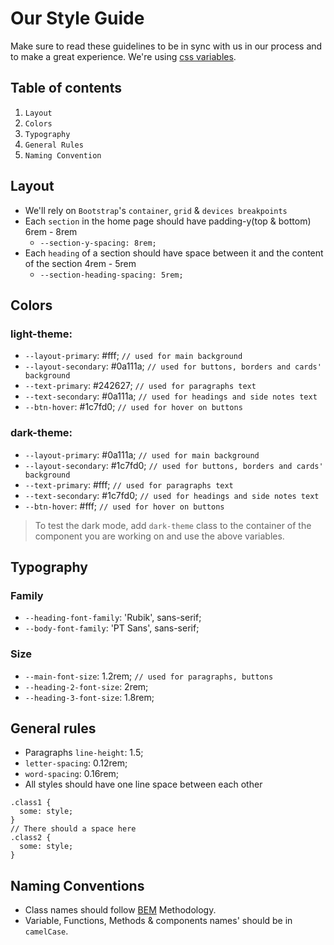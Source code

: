 # Our Style Guide

Make sure to read these guidelines to be in sync with us in our process and to make a great experience. We're using [css variables](https://www.w3schools.com/css/css3_variables.asp).

## Table of contents

1. `Layout`
1. `Colors`
1. `Typography`
1. `General Rules`
1. `Naming Convention`

## Layout

- We'll rely on `Bootstrap`'s `container`, `grid` & `devices breakpoints`
- Each `section` in the home page should have padding-y(top & bottom) 6rem - 8rem
  - `--section-y-spacing: 8rem;`
- Each `heading` of a section should have space between it and the content of the section 4rem - 5rem
  - `--section-heading-spacing: 5rem;`

## Colors

### light-theme:

- `--layout-primary`: #fff; `// used for main background`
- `--layout-secondary`: #0a111a; `// used for buttons, borders and cards' background`
- `--text-primary`: #242627; `// used for paragraphs text`
- `--text-secondary`: #0a111a; `// used for headings and side notes text`
- `--btn-hover`: #1c7fd0; `// used for hover on buttons`

### dark-theme:

- `--layout-primary`: #0a111a; `// used for main background`
- `--layout-secondary`: #1c7fd0; `// used for buttons, borders and cards' background`
- `--text-primary`: #fff; `// used for paragraphs text`
- `--text-secondary`: #1c7fd0; `// used for headings and side notes text`
- `--btn-hover`: #fff; `// used for hover on buttons`

> To test the dark mode, add `dark-theme` class to the container of the component you are working on and use the above variables.

## Typography

### Family

- `--heading-font-family`: 'Rubik', sans-serif;
- `--body-font-family`: 'PT Sans', sans-serif;

### Size

- `--main-font-size`: 1.2rem; `// used for paragraphs, buttons`
- `--heading-2-font-size`: 2rem;
- `--heading-3-font-size`: 1.8rem;

## General rules

- Paragraphs `line-height`: 1.5;
- `letter-spacing`: 0.12rem;
- `word-spacing`: 0.16rem;
- All styles should have one line space between each other
```
.class1 {
  some: style;
}
// There should a space here
.class2 {
  some: style;
}
```

## Naming Conventions

- Class names should follow [BEM](https://en.bem.info/methodology/quick-start/) Methodology.
- Variable, Functions, Methods & components names' should be in `camelCase`.
